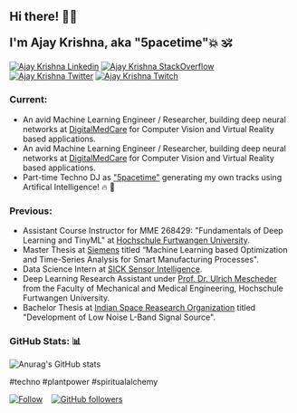 <h2> Hi there! 👋🏼
  
I'm Ajay Krishna, aka "5pacetime"💥 🕉️ </h2>

[![Ajay Krishna Linkedin](https://img.shields.io/badge/LinkedIn-0077B5?style=for-the-badge&logo=linkedin&logoColor=white)](https://www.linkedin.com/in/ajay-krishna-2031a5119/)
[![Ajay Krishna StackOverflow](https://img.shields.io/badge/StackOverflow-F48024?style=for-the-badge&logo=stackoverflow&logoColor=white)](https://stackoverflow.com/users/19239428/ajay-krishna)
[![Ajay Krishna Twitter](https://img.shields.io/badge/Twitter-1DA1F2?style=for-the-badge&logo=twitter&logoColor=white)](https://twitter.com/ajaykrsna)
[![Ajay Krishna Twitch](https://img.shields.io/badge/Twitch-6441A4?style=for-the-badge&logo=twitch&logoColor=white)](https://www.twitch.tv/ajay_krsna)

### Current: 
- An avid Machine Learning Engineer / Researcher, building deep neural networks at [DigitalMedCare](https://digitalmedcare.de/) for Computer Vision and Virtual Reality based applications.
- An avid Machine Learning Engineer / Researcher, building deep neural networks at [DigitalMedCare](https://digitalmedcare.de/) for Computer Vision and Virtual Reality based applications.
- Part-time Techno DJ as ["5pacetime"](https://instagram.com/5pacetime) generating my own tracks using Artifical Intelligence! 🔥 🚀

### Previous:

- Assistant Course Instructor for MME 268429: "Fundamentals of Deep Learning and TinyML" at [Hochschule Furtwangen University](https://www.hs-furtwangen.de/).
- Master Thesis at [Siemens](https://www.siemens.com) titled “Machine Learning based Optimization and Time-Series Analysis for Smart Manufacturing Processes".
- Data Science Intern at [SICK Sensor Intelligence](https://www.sick.com).
- Deep Learning Research Assistant under [Prof. Dr. Ulrich Mescheder](https://www.hs-furtwangen.de/personen/profil/180-ulrichmescheder/) from the Faculty of Mechanical and Medical Engineering, Hochschule Furtwangen University.
- Bachelor Thesis at [Indian Space Reasearch Organization](https://www.isro.gov.in/) titled "Development of Low Noise L-Band Signal Source".


### GitHub Stats: 📊


![Anurag's GitHub stats](https://github-readme-stats.vercel.app/api?username=ajaykrsna&show_icons=true&count_private=true&show_icons=true&theme=codeSTACKr)

#techno #plantpower #spiritualalchemy

[![Follow](https://img.shields.io/twitter/follow/ajaykrsna?style=social)](https://twitter.com/intent/follow?screen_name=ajaykrsna)   
[![GitHub followers](https://img.shields.io/github/followers/ajaykrsna?style=social)](https://github.com/ajaykrsna)
